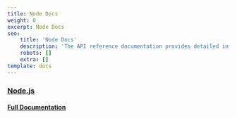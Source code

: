 ```yaml
---
title: Node Docs
weight: 0
excerpt: Node Docs
seo:
    title: 'Node Docs'
    description: 'The API reference documentation provides detailed information about a function or object in Node.js. This documentation indicates what arguments a method accepts, the return value of that method, and what errors may be related to that method. It also indicates which methods are available for different versions of Node.js.'
    robots: []
    extra: []
template: docs
---
```


### [Node.js](https://nodejs.org/en/)
#### [Full Documentation](https://gist.github.com/bgoonz/5715a458f0a0fcdc1a49fbecd07baef3)
